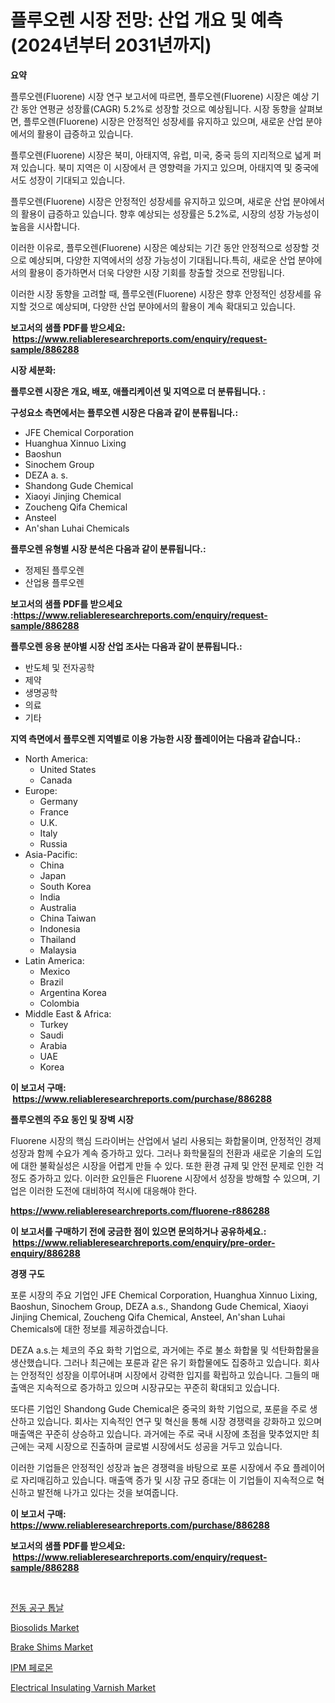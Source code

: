 <p><h1>플루오렌 시장 전망: 산업 개요 및 예측 (2024년부터 2031년까지)</h1></p><p><strong>요약</strong></p>
<p><p>플루오렌(Fluorene) 시장 연구 보고서에 따르면, 플루오렌(Fluorene) 시장은 예상 기간 동안 연평균 성장률(CAGR) 5.2%로 성장할 것으로 예상됩니다. 시장 동향을 살펴보면, 플루오렌(Fluorene) 시장은 안정적인 성장세를 유지하고 있으며, 새로운 산업 분야에서의 활용이 급증하고 있습니다.</p><p>플루오렌(Fluorene) 시장은 북미, 아태지역, 유럽, 미국, 중국 등의 지리적으로 넓게 퍼져 있습니다. 북미 지역은 이 시장에서 큰 영향력을 가지고 있으며, 아태지역 및 중국에서도 성장이 기대되고 있습니다.</p><p>플루오렌(Fluorene) 시장은 안정적인 성장세를 유지하고 있으며, 새로운 산업 분야에서의 활용이 급증하고 있습니다. 향후 예상되는 성장률은 5.2%로, 시장의 성장 가능성이 높음을 시사합니다.</p><p>이러한 이유로, 플루오렌(Fluorene) 시장은 예상되는 기간 동안 안정적으로 성장할 것으로 예상되며, 다양한 지역에서의 성장 가능성이 기대됩니다.특히, 새로운 산업 분야에서의 활용이 증가하면서 더욱 다양한 시장 기회를 창출할 것으로 전망됩니다.</p><p>이러한 시장 동향을 고려할 때, 플루오렌(Fluorene) 시장은 향후 안정적인 성장세를 유지할 것으로 예상되며, 다양한 산업 분야에서의 활용이 계속 확대되고 있습니다.</p></p>
<p><strong>보고서의 샘플 PDF를 받으세요: &nbsp;<a href="https://www.reliableresearchreports.com/enquiry/request-sample/886288">https://www.reliableresearchreports.com/enquiry/request-sample/886288</a></strong></p>
<p><strong>시장 세분화:</strong></p>
<p><strong> 플루오렌 시장은 개요, 배포, 애플리케이션 및 지역으로 더 분류됩니다. :</strong></p>
<p><strong>구성요소 측면에서는 플루오렌 시장은 다음과 같이 분류됩니다.:</strong></p>
<p><ul><li>JFE Chemical Corporation</li><li>Huanghua Xinnuo Lixing</li><li>Baoshun</li><li>Sinochem Group</li><li>DEZA a. s.</li><li>Shandong Gude Chemical</li><li>Xiaoyi Jinjing Chemical</li><li>Zoucheng Qifa Chemical</li><li>Ansteel</li><li>An'shan Luhai Chemicals</li></ul></p>
<p><strong> 플루오렌 유형별 시장 분석은 다음과 같이 분류됩니다.:</strong></p>
<p><ul><li>정제된 플루오렌</li><li>산업용 플루오렌</li></ul></p>
<p><strong>보고서의 샘플 PDF를 받으세요 :<a href="https://www.reliableresearchreports.com/enquiry/request-sample/886288">https://www.reliableresearchreports.com/enquiry/request-sample/886288</a></strong></p>
<p><strong> 플루오렌 응용 분야별 시장 산업 조사는 다음과 같이 분류됩니다.:</strong></p>
<p><ul><li>반도체 및 전자공학</li><li>제약</li><li>생명공학</li><li>의료</li><li>기타</li></ul></p>
<p><strong>지역 측면에서 플루오렌 지역별로 이용 가능한 시장 플레이어는 다음과 같습니다.:</strong></p>
<p><ul>
    <li>
        North America:
        <ul>
            <li>United States</li>
            <li>Canada</li>
        </ul>
    </li>
    <li>
        Europe:
        <ul>
            <li>Germany</li>
            <li>France</li>
            <li>U.K.</li>
            <li>Italy</li>
            <li>Russia</li>
        </ul>
    </li>
    <li>
        Asia-Pacific:
        <ul>
            <li>China</li>
            <li>Japan</li>
            <li>South Korea</li>
            <li>India</li>
            <li>Australia</li>
            <li>China Taiwan</li>
            <li>Indonesia</li>
            <li>Thailand</li>
            <li>Malaysia</li>
        </ul>
    </li>
    <li>
        Latin America:
        <ul>
            <li>Mexico</li>
            <li>Brazil</li>
            <li>Argentina Korea</li>
            <li>Colombia</li>
        </ul>
    </li>
    <li>
        Middle East & Africa:
        <ul>
            <li>Turkey</li>
            <li>Saudi</li>
            <li>Arabia</li>
            <li>UAE</li>
            <li>Korea</li>
        </ul>
    </li>
    </ul></p>
<p><strong>이 보고서 구매: &nbsp;<a href="https://www.reliableresearchreports.com/purchase/886288">https://www.reliableresearchreports.com/purchase/886288</a></strong></p>
<p><strong>플루오렌의 주요 동인 및 장벽 시장</strong></p>
<p><p>Fluorene 시장의 핵심 드라이버는 산업에서 널리 사용되는 화합물이며, 안정적인 경제 성장과 함께 수요가 계속 증가하고 있다. 그러나 화학물질의 전환과 새로운 기술의 도입에 대한 불확실성은 시장을 어렵게 만들 수 있다. 또한 환경 규제 및 안전 문제로 인한 걱정도 증가하고 있다. 이러한 요인들은 Fluorene 시장에서 성장을 방해할 수 있으며, 기업은 이러한 도전에 대비하여 적시에 대응해야 한다.</p></p>
<p><strong><a href="https://www.reliableresearchreports.com/fluorene-r886288">https://www.reliableresearchreports.com/fluorene-r886288</a></strong></p>
<p><strong>이 보고서를 구매하기 전에 궁금한 점이 있으면 문의하거나 공유하세요.: &nbsp;<a href="https://www.reliableresearchreports.com/enquiry/pre-order-enquiry/886288">https://www.reliableresearchreports.com/enquiry/pre-order-enquiry/886288</a></strong></p>
<p><strong>경쟁 구도</strong></p>
<p><p>포룬 시장의 주요 기업인 JFE Chemical Corporation, Huanghua Xinnuo Lixing, Baoshun, Sinochem Group, DEZA a.s., Shandong Gude Chemical, Xiaoyi Jinjing Chemical, Zoucheng Qifa Chemical, Ansteel, An'shan Luhai Chemicals에 대한 정보를 제공하겠습니다.</p><p>DEZA a.s.는 체코의 주요 화학 기업으로, 과거에는 주로 불소 화합물 및 석탄화합물을 생산했습니다. 그러나 최근에는 포룬과 같은 유기 화합물에도 집중하고 있습니다. 회사는 안정적인 성장을 이루어내며 시장에서 강력한 입지를 확립하고 있습니다. 그들의 매출액은 지속적으로 증가하고 있으며 시장규모는 꾸준히 확대되고 있습니다.</p><p>또다른 기업인 Shandong Gude Chemical은 중국의 화학 기업으로, 포룬을 주로 생산하고 있습니다. 회사는 지속적인 연구 및 혁신을 통해 시장 경쟁력을 강화하고 있으며 매출액은 꾸준히 상승하고 있습니다. 과거에는 주로 국내 시장에 초점을 맞추었지만 최근에는 국제 시장으로 진출하며 글로벌 시장에서도 성공을 거두고 있습니다.</p><p>이러한 기업들은 안정적인 성장과 높은 경쟁력을 바탕으로 포룬 시장에서 주요 플레이어로 자리매김하고 있습니다. 매출액 증가 및 시장 규모 증대는 이 기업들이 지속적으로 혁신하고 발전해 나가고 있다는 것을 보여줍니다.</p></p>
<p><strong>이 보고서 구매: &nbsp; <a href="https://www.reliableresearchreports.com/purchase/886288">https://www.reliableresearchreports.com/purchase/886288</a></strong></p>
<p><strong>보고서의 샘플 PDF를 받으세요: &nbsp;<a href="https://www.reliableresearchreports.com/enquiry/request-sample/886288">https://www.reliableresearchreports.com/enquiry/request-sample/886288</a></strong><strong></strong></p>
<p>&nbsp;</p>
<p><p><a href="https://github.com/nuekbpymrrz5/Market-Research-Report-List-1/blob/main/518088927346.md">전동 공구 톱날</a></p><p><a href="https://issuu.com/reportprime-2/docs/biosolids-market-size-2030.pptx">Biosolids Market</a></p><p><a href="https://github.com/castoriffic/Market-Research-Report-List-4/blob/main/brake-shims-market.md">Brake Shims Market</a></p><p><a href="https://github.com/BrettWeberrt8767765/Market-Research-Report-List-1/blob/main/428020327347.md">IPM 페로몬</a></p><p><a href="https://issuu.com/reportprime-2/docs/electrical-insulating-varnish-market-size-2030.ppt">Electrical Insulating Varnish Market</a></p></p>